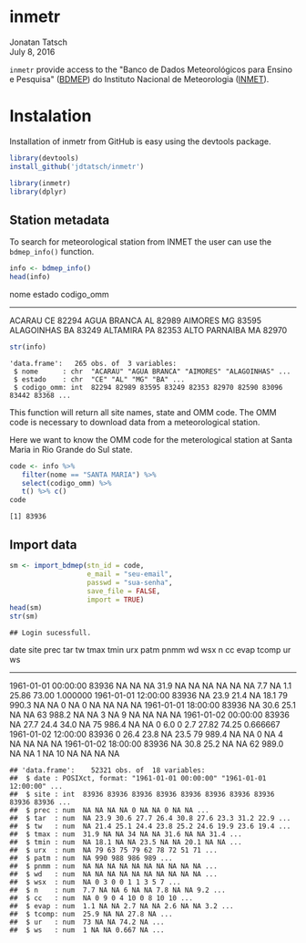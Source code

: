 # inmetr
Jonatan Tatsch  
July 8, 2016  



`inmetr` provide access to the "Banco de Dados Meteorológicos para Ensino e Pesquisa" ([BDMEP](http://www.inmet.gov.br/projetos/rede/pesquisa/)) do Instituto Nacional de Meteorologia ([INMET](http://www.inmet.gov.br)).



# Instalation

Installation of inmetr from GitHub is easy using the devtools package.


```r
library(devtools)
install_github('jdtatsch/inmetr')
```


```r
library(inmetr)
library(dplyr)
```

## Station metadata

To search for meteorological station from INMET the user can use the `bdmep_info()` function.


```r
info <- bdmep_info()
head(info)
```

<div class="kable-table">

nome            estado    codigo_omm
--------------  -------  -----------
ACARAU          CE             82294
AGUA BRANCA     AL             82989
AIMORES         MG             83595
ALAGOINHAS      BA             83249
ALTAMIRA        PA             82353
ALTO PARNAIBA   MA             82970

</div>

```r
str(info)
```

```
'data.frame':	265 obs. of  3 variables:
 $ nome      : chr  "ACARAU" "AGUA BRANCA" "AIMORES" "ALAGOINHAS" ...
 $ estado    : chr  "CE" "AL" "MG" "BA" ...
 $ codigo_omm: int  82294 82989 83595 83249 82353 82970 82590 83096 83442 83368 ...
```

This function will return all site names, state and OMM code. The OMM code is necessary to download data from a meteorological station.

Here we want to know the OMM code for the meterological station at Santa Maria in Rio Grande do Sul state.


```r
code <- info %>% 
   filter(nome == "SANTA MARIA") %>%
   select(codigo_omm) %>%
   t() %>% c()
code
```

```
[1] 83936
```

## Import data


```r
sm <- import_bdmep(stn_id = code, 
                   e_mail = "seu-email",
                   passwd = "sua-senha",
                   save_file = FALSE, 
                   import = TRUE)
head(sm)
str(sm)
```



```
## Login sucessfull.
```

<div class="kable-table">

date                    site   prec    tar     tw   tmax   tmin   urx    patm   pnmm   wd   wsx     n   cc   evap   tcomp      ur         ws
--------------------  ------  -----  -----  -----  -----  -----  ----  ------  -----  ---  ----  ----  ---  -----  ------  ------  ---------
1961-01-01 00:00:00    83936     NA     NA     NA   31.9     NA    NA      NA     NA   NA    NA   7.7   NA    1.1   25.86   73.00   1.000000
1961-01-01 12:00:00    83936     NA   23.9   21.4     NA   18.1    79   990.3     NA   NA     0    NA    0     NA      NA      NA         NA
1961-01-01 18:00:00    83936     NA   30.6   25.1     NA     NA    63   988.2     NA   NA     3    NA    9     NA      NA      NA         NA
1961-01-02 00:00:00    83936     NA   27.7   24.4   34.0     NA    75   986.4     NA   NA     0   6.0    0    2.7   27.82   74.25   0.666667
1961-01-02 12:00:00    83936      0   26.4   23.8     NA   23.5    79   989.4     NA   NA     0    NA    4     NA      NA      NA         NA
1961-01-02 18:00:00    83936     NA   30.8   25.2     NA     NA    62   989.0     NA   NA     1    NA   10     NA      NA      NA         NA

</div>

```
## 'data.frame':	52321 obs. of  18 variables:
##  $ date : POSIXct, format: "1961-01-01 00:00:00" "1961-01-01 12:00:00" ...
##  $ site : int  83936 83936 83936 83936 83936 83936 83936 83936 83936 83936 ...
##  $ prec : num  NA NA NA NA 0 NA NA 0 NA NA ...
##  $ tar  : num  NA 23.9 30.6 27.7 26.4 30.8 27.6 23.3 31.2 22.9 ...
##  $ tw   : num  NA 21.4 25.1 24.4 23.8 25.2 24.6 19.9 23.6 19.4 ...
##  $ tmax : num  31.9 NA NA 34 NA NA 31.6 NA NA 31.4 ...
##  $ tmin : num  NA 18.1 NA NA 23.5 NA NA 20.1 NA NA ...
##  $ urx  : num  NA 79 63 75 79 62 78 72 51 71 ...
##  $ patm : num  NA 990 988 986 989 ...
##  $ pnmm : num  NA NA NA NA NA NA NA NA NA NA ...
##  $ wd   : num  NA NA NA NA NA NA NA NA NA NA ...
##  $ wsx  : num  NA 0 3 0 0 1 1 3 5 7 ...
##  $ n    : num  7.7 NA NA 6 NA NA 7.8 NA NA 9.2 ...
##  $ cc   : num  NA 0 9 0 4 10 0 8 10 10 ...
##  $ evap : num  1.1 NA NA 2.7 NA NA 2.6 NA NA 3.2 ...
##  $ tcomp: num  25.9 NA NA 27.8 NA ...
##  $ ur   : num  73 NA NA 74.2 NA ...
##  $ ws   : num  1 NA NA 0.667 NA ...
```


